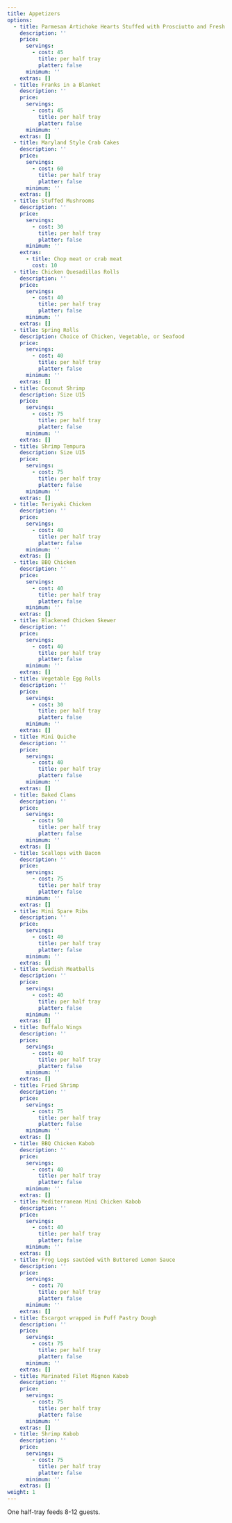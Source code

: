 ```yaml
---
title: Appetizers
options:
  - title: Parmesan Artichoke Hearts Stuffed with Prosciutto and Fresh Mozzarella
    description: ''
    price:
      servings:
        - cost: 45
          title: per half tray
          platter: false
      minimum: ''
    extras: []
  - title: Franks in a Blanket
    description: ''
    price:
      servings:
        - cost: 45
          title: per half tray
          platter: false
      minimum: ''
    extras: []
  - title: Maryland Style Crab Cakes
    description: ''
    price:
      servings:
        - cost: 60
          title: per half tray
          platter: false
      minimum: ''
    extras: []
  - title: Stuffed Mushrooms
    description: ''
    price:
      servings:
        - cost: 30
          title: per half tray
          platter: false
      minimum: ''
    extras:
      - title: Chop meat or crab meat
        cost: 10
  - title: Chicken Quesadillas Rolls
    description: ''
    price:
      servings:
        - cost: 40
          title: per half tray
          platter: false
      minimum: ''
    extras: []
  - title: Spring Rolls
    description: Choice of Chicken, Vegetable, or Seafood
    price:
      servings:
        - cost: 40
          title: per half tray
          platter: false
      minimum: ''
    extras: []
  - title: Coconut Shrimp
    description: Size U15
    price:
      servings:
        - cost: 75
          title: per half tray
          platter: false
      minimum: ''
    extras: []
  - title: Shrimp Tempura
    description: Size U15
    price:
      servings:
        - cost: 75
          title: per half tray
          platter: false
      minimum: ''
    extras: []
  - title: Teriyaki Chicken
    description: ''
    price:
      servings:
        - cost: 40
          title: per half tray
          platter: false
      minimum: ''
    extras: []
  - title: BBQ Chicken
    description: ''
    price:
      servings:
        - cost: 40
          title: per half tray
          platter: false
      minimum: ''
    extras: []
  - title: Blackened Chicken Skewer
    description: ''
    price:
      servings:
        - cost: 40
          title: per half tray
          platter: false
      minimum: ''
    extras: []
  - title: Vegetable Egg Rolls
    description: ''
    price:
      servings:
        - cost: 30
          title: per half tray
          platter: false
      minimum: ''
    extras: []
  - title: Mini Quiche
    description: ''
    price:
      servings:
        - cost: 40
          title: per half tray
          platter: false
      minimum: ''
    extras: []
  - title: Baked Clams
    description: ''
    price:
      servings:
        - cost: 50
          title: per half tray
          platter: false
      minimum: ''
    extras: []
  - title: Scallops with Bacon
    description: ''
    price:
      servings:
        - cost: 75
          title: per half tray
          platter: false
      minimum: ''
    extras: []
  - title: Mini Spare Ribs
    description: ''
    price:
      servings:
        - cost: 40
          title: per half tray
          platter: false
      minimum: ''
    extras: []
  - title: Swedish Meatballs
    description: ''
    price:
      servings:
        - cost: 40
          title: per half tray
          platter: false
      minimum: ''
    extras: []
  - title: Buffalo Wings
    description: ''
    price:
      servings:
        - cost: 40
          title: per half tray
          platter: false
      minimum: ''
    extras: []
  - title: Fried Shrimp
    description: ''
    price:
      servings:
        - cost: 75
          title: per half tray
          platter: false
      minimum: ''
    extras: []
  - title: BBQ Chicken Kabob
    description: ''
    price:
      servings:
        - cost: 40
          title: per half tray
          platter: false
      minimum: ''
    extras: []
  - title: Mediterranean Mini Chicken Kabob
    description: ''
    price:
      servings:
        - cost: 40
          title: per half tray
          platter: false
      minimum: ''
    extras: []
  - title: Frog Legs sautéed with Buttered Lemon Sauce
    description: ''
    price:
      servings:
        - cost: 70
          title: per half tray
          platter: false
      minimum: ''
    extras: []
  - title: Escargot wrapped in Puff Pastry Dough
    description: ''
    price:
      servings:
        - cost: 75
          title: per half tray
          platter: false
      minimum: ''
    extras: []
  - title: Marinated Filet Mignon Kabob
    description: ''
    price:
      servings:
        - cost: 75
          title: per half tray
          platter: false
      minimum: ''
    extras: []
  - title: Shrimp Kabob
    description: ''
    price:
      servings:
        - cost: 75
          title: per half tray
          platter: false
      minimum: ''
    extras: []
weight: 1
---
```

One half-tray feeds 8-12 guests.
